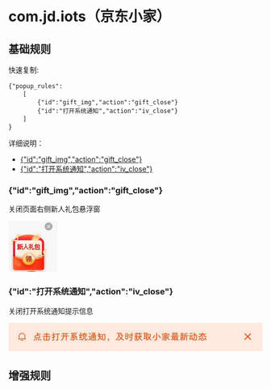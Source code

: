 # com.jd.iots（京东小家）

## 基础规则

快速复制:
```
{"popup_rules":
    [
        {"id":"gift_img","action":"gift_close"}
        {"id":"打开系统通知","action":"iv_close"}
    ]
}
```
详细说明：
- [{"id":"gift_img","action":"gift_close"}](#idgift_imgactiongift_close)
- [{"id":"打开系统通知","action":"iv_close"}](#id打开系统通知actioniv_close)

### {"id":"gift_img","action":"gift_close"}
关闭页面右侧新人礼包悬浮窗

![](./assets/页面右侧新人礼包悬浮窗.jpg)

### {"id":"打开系统通知","action":"iv_close"}
关闭打开系统通知提示信息

![](./assets/打开系统通知提示信息.jpg)

## 增强规则
